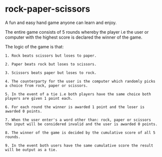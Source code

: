# rock-paper-scissors
A fun and easy hand game anyone can learn and enjoy.

The entire game consists of 5 rounds whereby the player i.e the user or computer with the highest score is declared the winner of the game.

The logic of the game is that:

    1. Rock beats scissors but loses to paper.

    2. Paper beats rock but loses to scissors.

    3. Scissors beats paper but loses to rock.

    4. The counterparty for the user is the computer which randomly picks a choice from rock, paper or scissors.

    5. In the event of a tie i.e both players have the same choice both players are given 1 point each.

    6. For each round the winner is awarded 1 point and the loser is awarded 0 points.

    7. When the user enter's a word other than: rock, paper or scissors the input will be considered invalid and the user is awarded 0 points.

    8. The winner of the game is decided by the cumulative score of all 5 rounds.

    9. In the event both users have the same cumulative score the result will be output as a tie.
